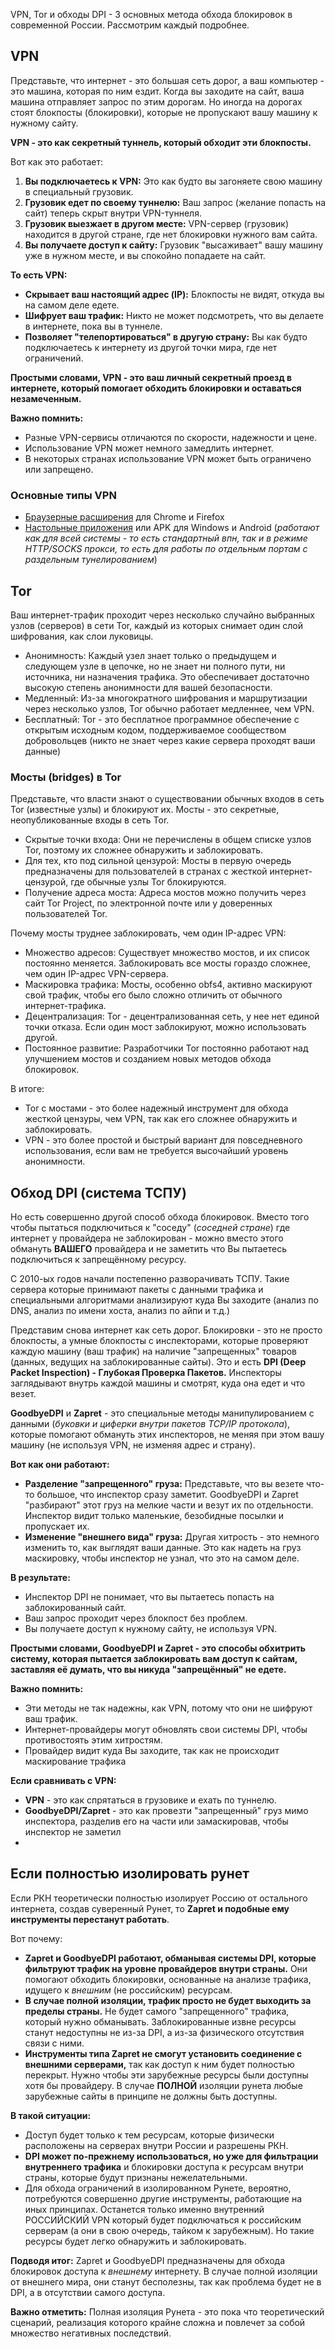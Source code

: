 VPN, Tor и обходы DPI - 3 основных метода обхода блокировок в современной России. Рассмотрим каждый подробнее. 

## VPN
Представьте, что интернет - это большая сеть дорог, а ваш компьютер - это машина, которая по ним ездит. Когда вы заходите на сайт, ваша машина отправляет запрос по этим дорогам. Но иногда на дорогах стоят блокпосты (блокировки), которые не пропускают вашу машину к нужному сайту.

**VPN - это как секретный туннель, который обходит эти блокпосты.**

Вот как это работает:

1. **Вы подключаетесь к VPN:** Это как будто вы загоняете свою машину в специальный грузовик.
2. **Грузовик едет по своему туннелю:** Ваш запрос (желание попасть на сайт) теперь скрыт внутри VPN-туннеля.
3. **Грузовик выезжает в другом месте:** VPN-сервер (грузовик) находится в другой стране, где нет блокировки нужного вам сайта.
4. **Вы получаете доступ к сайту:** Грузовик "высаживает" вашу машину уже в нужном месте, и вы спокойно попадаете на сайт.

**То есть VPN:**

*   **Скрывает ваш настоящий адрес (IP):** Блокпосты не видят, откуда вы на самом деле едете.
*   **Шифрует ваш трафик:** Никто не может подсмотреть, что вы делаете в интернете, пока вы в туннеле.
*   **Позволяет "телепортироваться" в другую страну:** Вы как будто подключаетесь к интернету из другой точки мира, где нет ограничений.

**Простыми словами, VPN - это ваш личный секретный проезд в интернете, который помогает обходить блокировки и оставаться незамеченным.**

**Важно помнить:**

*   Разные VPN-сервисы отличаются по скорости, надежности и цене.
*   Использование VPN может немного замедлить интернет.
*   В некоторых странах использование VPN может быть ограничено или запрещено.

### Основные типы VPN
- [Браузерные расширения](https://chromewebstore.google.com/search/vpn) для Chrome и Firefox
- [Настольные приложения](https://github.com/awesome-windows11/CensorNet/tree/main/vpn) или APK для Windows и Android (_работают как для всей системы - то есть стандартный впн, так и в режиме HTTP/SOCKS прокси, то есть для работы по отдельным портам с раздельным тунелированием_)

## Tor
Ваш интернет-трафик проходит через несколько случайно выбранных узлов (серверов) в сети Tor, каждый из которых снимает один слой шифрования, как слои луковицы.
- Анонимность: Каждый узел знает только о предыдущем и следующем узле в цепочке, но не знает ни полного пути, ни источника, ни назначения трафика. Это обеспечивает достаточно высокую степень анонимности для вашей безопасности.
- Медленный: Из-за многократного шифрования и маршрутизации через несколько узлов, Tor обычно работает медленнее, чем VPN.
- Бесплатный: Tor - это бесплатное программное обеспечение с открытым исходным кодом, поддерживаемое сообществом добровольцев (никто не знает через какие сервера проходят ваши данные)

### Мосты (bridges) в Tor
Представьте, что власти знают о существовании обычных входов в сеть Tor (известные узлы) и блокируют их. Мосты - это секретные, неопубликованные входы в сеть Tor.
- Скрытые точки входа: Они не перечислены в общем списке узлов Tor, поэтому их сложнее обнаружить и заблокировать.
- Для тех, кто под сильной цензурой: Мосты в первую очередь предназначены для пользователей в странах с жесткой интернет-цензурой, где обычные узлы Tor блокируются.
- Получение адреса моста: Адреса мостов можно получить через сайт Tor Project, по электронной почте или у доверенных пользователей Tor.

Почему мосты труднее заблокировать, чем один IP-адрес VPN:
- Множество адресов: Существует множество мостов, и их список постоянно меняется. Заблокировать все мосты гораздо сложнее, чем один IP-адрес VPN-сервера.
- Маскировка трафика: Мосты, особенно obfs4, активно маскируют свой трафик, чтобы его было сложно отличить от обычного интернет-трафика.
- Децентрализация: Tor - децентрализованная сеть, у нее нет единой точки отказа. Если один мост заблокируют, можно использовать другой.
- Постоянное развитие: Разработчики Tor постоянно работают над улучшением мостов и созданием новых методов обхода блокировок.

В итоге:
- Tor с мостами - это более надежный инструмент для обхода жесткой цензуры, чем VPN, так как его сложнее обнаружить и заблокировать.
- VPN - это более простой и быстрый вариант для повседневного использования, если вам не требуется высочайший уровень анонимности.

## Обход DPI (система ТСПУ)
Но есть совершенно другой способ обхода блокировок. Вместо того чтобы пытаться подключиться к "соседу" (_соседней стране_) где интернет у провайдера не заблокирован - можно вместо этого обмануть **ВАШЕГО** провайдера и не заметить что Вы пытаетесь подключиться к запрещённому ресурсу.

С 2010-ых годов начали постепенно разворачивать ТСПУ. Такие сервера которые принимают пакеты с данными трафика и специальными алгоритмами анализируют куда Вы заходите (анализ по DNS, анализ по имени хоста, анализ по айпи и т.д.)

Представим снова интернет как сеть дорог. Блокировки - это не просто блокпосты, а умные блокпосты с инспекторами, которые проверяют каждую машину (ваш трафик) на наличие "запрещенных" товаров (данных, ведущих на заблокированные сайты). Это и есть **DPI (Deep Packet Inspection) - Глубокая Проверка Пакетов.** Инспекторы заглядывают внутрь каждой машины и смотрят, куда она едет и что везет.

**GoodbyeDPI** и **Zapret** - это специальные методы манипулированием с данными (_буковки и циферки внутри пакетов TCP/IP протокола_), которые помогают обмануть этих инспекторов, не меняя при этом вашу машину (не используя VPN, не изменяя адрес и страну).

**Вот как они работают:**
*   **Разделение "запрещенного" груза:** Представьте, что вы везете что-то большое, что инспектор сразу заметит. GoodbyeDPI и Zapret "разбирают" этот груз на мелкие части и везут их по отдельности. Инспектор видит только маленькие, безобидные посылки и пропускает их.
*   **Изменение "внешнего вида" груза:** Другая хитрость - это немного изменить то, как выглядят ваши данные. Это как надеть на груз маскировку, чтобы инспектор не узнал, что это на самом деле.

**В результате:**
*   Инспектор DPI не понимает, что вы пытаетесь попасть на заблокированный сайт.
*   Ваш запрос проходит через блокпост без проблем.
*   Вы получаете доступ к нужному сайту, не используя VPN.

**Простыми словами, GoodbyeDPI и Zapret - это способы обхитрить систему, которая пытается заблокировать вам доступ к сайтам, заставляя её думать, что вы никуда "запрещённый" не едете.**

**Важно помнить:**
*   Эти методы не так надежны, как VPN, потому что они не шифруют ваш трафик.
*   Интернет-провайдеры могут обновлять свои системы DPI, чтобы противостоять этим хитростям.
*   Провайдер видит куда Вы заходите, так как не происходит маскирование трафика

**Если сравнивать с VPN:**

*   **VPN** - это как спрятаться в грузовике и ехать по туннелю.
*   **GoodbyeDPI/Zapret** - это как провезти "запрещенный" груз мимо инспектора, разделив его на части или замаскировав, чтобы инспектор не заметил
*   
## Если полностью изолировать рунет
Если РКН теоретически полностью изолирует Россию от остального интернета, создав суверенный Рунет, то **Zapret и подобные ему инструменты перестанут работать**.

Вот почему:

*   **Zapret и GoodbyeDPI работают, обманывая системы DPI, которые фильтруют трафик на уровне провайдеров внутри страны.** Они помогают обходить блокировки, основанные на анализе трафика, идущего к *внешним* (не российским) ресурсам.
*   **В случае полной изоляции, трафик просто не будет выходить за пределы страны.** Не будет самого "запрещенного" трафика, который нужно обманывать. Заблокированные извне ресурсы станут недоступны не из-за DPI, а из-за физического отсутствия связи с ними.
*   **Инструменты типа Zapret не смогут установить соединение с внешними серверами,** так как доступ к ним будет полностью перекрыт. Нужно чтобы эти зарубежные ресурсы были доступны хотя бы провайдеру. В случае **ПОЛНОЙ** изоляции рунета любые зарубежные сайты в принципе не должны быть доступны.

**В такой ситуации:**

*   Доступ будет только к тем ресурсам, которые физически расположены на серверах внутри России и разрешены РКН.
*   **DPI может по-прежнему использоваться, но уже для фильтрации внутреннего трафика** и блокировки доступа к ресурсам внутри страны, которые будут признаны нежелательными.
*   Для обхода ограничений в изолированном Рунете, вероятно, потребуются совершенно другие инструменты, работающие на иных принципах. Останется только именно внутренний РОССИЙСКИЙ VPN который будет подключаться к российским серверам (а они в свою очередь, тайком к зарубежным). Но такие ресурсы будет легко обнаружить и заблокировать.

**Подводя итог:** Zapret и GoodbyeDPI предназначены для обхода блокировок доступа к *внешнему* интернету. В случае полной изоляции от внешнего мира, они станут бесполезны, так как проблема будет не в DPI, а в отсутствии самого доступа.

**Важно отметить:** Полная изоляция Рунета - это пока что теоретический сценарий, реализация которого крайне сложна и повлечет за собой множество негативных последствий.

